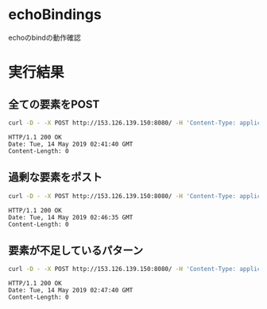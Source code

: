 # echoBindings

echoのbindの動作確認

# 実行結果

## 全ての要素をPOST

```bash
curl -D - -X POST http://153.126.139.150:8080/ -H 'Content-Type: application/json' -d '{"userid":"mstn","pw":"hoge"}'
```

```text
HTTP/1.1 200 OK
Date: Tue, 14 May 2019 02:41:40 GMT
Content-Length: 0
```

## 過剰な要素をポスト

```bash
curl -D - -X POST http://153.126.139.150:8080/ -H 'Content-Type: application/json' -d '{"userid":"mstn","pw":"hoge", "auth_code":"hoge"}'
```

```text
HTTP/1.1 200 OK
Date: Tue, 14 May 2019 02:46:35 GMT
Content-Length: 0
```

## 要素が不足しているパターン

```bash
curl -D - -X POST http://153.126.139.150:8080/ -H 'Content-Type: application/json' -d '{"userid":"mstn"}'
```

```text
HTTP/1.1 200 OK
Date: Tue, 14 May 2019 02:47:40 GMT
Content-Length: 0
```
